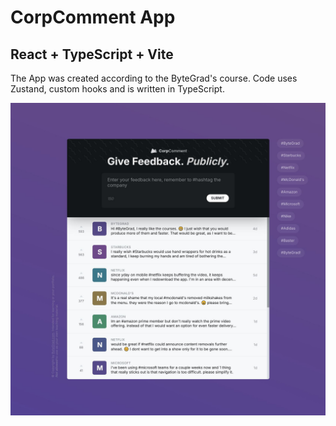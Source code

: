 # CorpComment App

## React + TypeScript + Vite

The App was created according to the ByteGrad's course.
Code uses Zustand, custom hooks and is written in TypeScript.

![View1](./docs/corpcomment-React-TypeScript.jpg)
